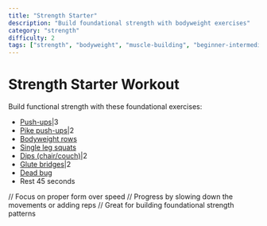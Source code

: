 ```yaml
---
title: "Strength Starter"
description: "Build foundational strength with bodyweight exercises"
category: "strength"
difficulty: 2
tags: ["strength", "bodyweight", "muscle-building", "beginner-intermediate"]
---
```


# Strength Starter Workout

Build functional strength with these foundational exercises:

- [Push-ups](https://www.youtube.com/watch?v=IODxDxX7oi4)|3
- [Pike push-ups](https://www.youtube.com/watch?v=x6ELuKwOcVs)|2
- [Bodyweight rows](https://www.youtube.com/watch?v=rloXYB8M3vU)
- [Single leg squats](https://www.youtube.com/watch?v=t7Oj8-8Htyw)
- [Dips (chair/couch)](https://www.youtube.com/watch?v=0326dy_-CzM)|2
- [Glute bridges](https://www.youtube.com/watch?v=OUgsJ8-Vi0E)|2
- [Dead bug](https://www.youtube.com/watch?v=hx6MIKZlQQI)
- Rest 45 seconds

// Focus on proper form over speed
// Progress by slowing down the movements or adding reps
// Great for building foundational strength patterns